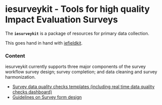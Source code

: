 # iesurveykit - Tools for high quality Impact Evaluation Surveys

The **`iesurveykit`**  is a package of resources for primary data collection.

This goes hand in hand with [iefieldkit](https://github.com/worldbank/iefieldkit).

### Content
iesurveykit currently supports three major components of the survey workflow survey design; survey completion; and data cleaning and survey harmonization.
* [Survey data quality checks templates (including real time data quality checks dashboard)](https://github.com/dime-worldbank/iesurveykit/tree/initial-update/Survey%20Checks)
* [Guidelines on Survey form design](https://github.com/dime-worldbank/iesurveykit/tree/initial-update/Survey%20Form%20Design)
